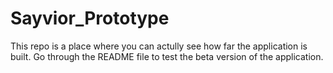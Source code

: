 # Sayvior_Prototype
This repo is a place where you can actully see how far the application is built. Go through the README file to test the beta version of the application.
